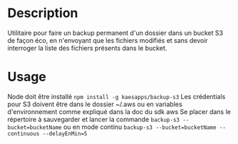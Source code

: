 # Description

Utilitaire pour faire un backup permanent d'un dossier dans un bucket S3 de façon éco, en n'envoyant que les fichiers modifiés et sans devoir interroger la liste des fichiers présents dans le bucket.

# Usage

Node doit être installé
`npm install -g kaesapps/backup-s3`
Les crédentials pour S3 doivent être dans le dossier ~/.aws ou en variables d'environnement comme expliqué dans la doc du sdk aws
Se placer dans le répertoire à sauvegarder et lancer la commande
`backup-s3 --bucket=bucketName`
ou en mode continu
`backup-s3 --bucket=bucketName --continuous --delayEnMin=5`

